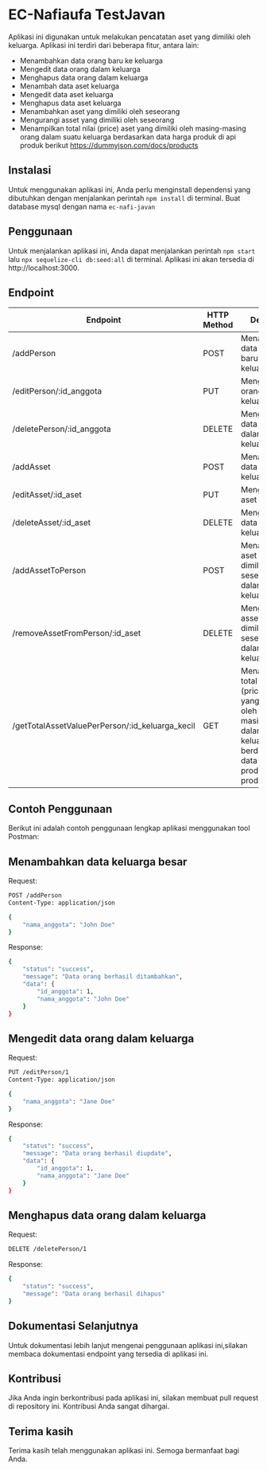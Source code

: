 # EC-Nafiaufa TestJavan

Aplikasi ini digunakan untuk melakukan pencatatan aset yang dimiliki oleh keluarga. Aplikasi ini terdiri dari beberapa fitur, antara lain:

- Menambahkan data orang baru ke keluarga
- Mengedit data orang dalam keluarga
- Menghapus data orang dalam keluarga
- Menambah data aset keluarga
- Mengedit data aset keluarga
- Menghapus data aset keluarga
- Menambahkan aset yang dimiliki oleh seseorang
- Mengurangi asset yang dimiliki oleh seseorang
- Menampilkan total nilai (price) aset yang dimiliki oleh masing-masing orang dalam suatu keluarga berdasarkan data harga produk di api produk berikut https://dummyjson.com/docs/products

## Instalasi

Untuk menggunakan aplikasi ini, Anda perlu menginstall dependensi yang dibutuhkan dengan menjalankan perintah `npm install` di terminal.
Buat database mysql dengan nama `ec-nafi-javan`

## Penggunaan

Untuk menjalankan aplikasi ini, Anda dapat menjalankan perintah `npm start` lalu `npx sequelize-cli db:seed:all` di terminal. Aplikasi ini akan tersedia di http://localhost:3000.


## Endpoint

| Endpoint                                        | HTTP Method | Deskripsi                                                                                                                                     |
| ----------------------------------------------- | ----------- | --------------------------------------------------------------------------------------------------------------------------------------------- |
| /addPerson                                      | POST        | Menambahkan data orang baru ke keluarga                                                                                                       |
| /editPerson/:id_anggota                         | PUT         | Mengedit data orang dalam keluarga                                                                                                            |
| /deletePerson/:id_anggota                       | DELETE      | Menghapus data orang dalam keluarga                                                                                                           |
| /addAsset                                       | POST        | Menambah data aset keluarga                                                                                                                   |
| /editAsset/:id_aset                             | PUT         | Mengedit data aset keluarga                                                                                                                   |
| /deleteAsset/:id_aset                           | DELETE      | Menghapus data aset keluarga                                                                                                                  |
| /addAssetToPerson                               | POST        | Menambahkan aset yang dimiliki oleh seseorang dalam keluarga                                                                                  |
| /removeAssetFromPerson/:id_aset                 | DELETE      | Mengurangi asset yang dimiliki oleh seseorang dalam keluarga                                                                                  |
| /getTotalAssetValuePerPerson/:id_keluarga_kecil | GET         | Menampilkan total nilai (price) aset yang dimiliki oleh masing-masing orang dalam suatu keluarga berdasarkan data harga product di api produk |

## Contoh Penggunaan
Berikut ini adalah contoh penggunaan lengkap aplikasi menggunakan tool Postman:

## Menambahkan data keluarga besar
Request:
```bash
POST /addPerson
Content-Type: application/json

{
    "nama_anggota": "John Doe"
}
```
Response:
```bash
{
    "status": "success",
    "message": "Data orang berhasil ditambahkan",
    "data": {
        "id_anggota": 1,
        "nama_anggota": "John Doe"
    }
}
```
## Mengedit data orang dalam keluarga
Request:
```bash
PUT /editPerson/1
Content-Type: application/json

{
    "nama_anggota": "Jane Doe"
}
```
Response:
```bash
{
    "status": "success",
    "message": "Data orang berhasil diupdate",
    "data": {
        "id_anggota": 1,
        "nama_anggota": "Jane Doe"
    }
}
```
## Menghapus data orang dalam keluarga
Request:
```bash
DELETE /deletePerson/1
```
Response:
```bash
{
    "status": "success",
    "message": "Data orang berhasil dihapus"
}
```

## Dokumentasi Selanjutnya
Untuk dokumentasi lebih lanjut mengenai penggunaan aplikasi ini,silakan membaca dokumentasi endpoint yang tersedia di aplikasi ini.

## Kontribusi
Jika Anda ingin berkontribusi pada aplikasi ini, silakan membuat pull request di repository ini. Kontribusi Anda sangat dihargai.

## Terima kasih
Terima kasih telah menggunakan aplikasi ini. Semoga bermanfaat bagi Anda.

